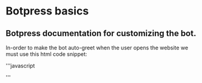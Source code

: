 # Botpress basics
## Botpress documentation for customizing the bot.

In-order to make the bot auto-greet when the user opens the website we must use this html code snippet:

'''javascript
<script>
     
      window.botpressWebChat.onEvent(
        function (event) {
          if (event.type === 'LIFECYCLE.LOADED') {
            window.botpressWebChat.sendEvent({ type: 'show' })
          }
        },
        ['LIFECYCLE.LOADED']
      )
    </script>

'''
